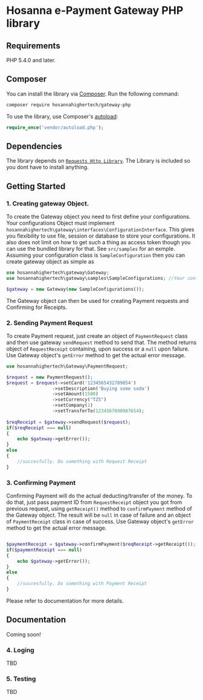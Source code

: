 # Hosanna e-Payment Gateway PHP library

## Requirements

PHP 5.4.0 and later.

## Composer

You can install the library via [Composer](http://getcomposer.org/). Run the following command:

```bash
composer require hosannahighertech/gateway-php
```

To use the library, use Composer's [autoload](https://getcomposer.org/doc/01-basic-usage.md#autoloading):

```php
require_once('vendor/autoload.php');
```


## Dependencies

The library depends on [`Requests Http Library`](http://requests.ryanmccue.info/). The Library is included so you dont have to install anything.

## Getting Started

### 1. Creating gateway Object.
To create the Gateway object you need to first define your configurations. Your configurations Object must implement `hosannahighertech\gateway\interfaces\ConfigurationInterface`. This gives you flexibility to use file, session or database to store your configurations. It also does not limit on how to get such a thing as access token though you can use the bundled library for that. See `src/samples` for an exmple. Assuming your configuration class is `SampleConfiguration` then you can create gateway object as simple as

```php
use hosannahighertech\gateway\Gateway;
use hosannahighertech\gateway\samples\SampleConfigurations; //Your configuration file

$gateway = new Gateway(new SampleConfigurations());
```

The Gateway object can then be used for creating Payment requests and Confirming for Receipts.

### 2. Sending Payment Request
To create Payment request, just create an object of `PaymentRequest` class and then use gateway `sendRequest` method to send that. The method returns object of `RequestReceipt` containing, upon success or a `null` upon failure. Use Gateway object's `getError` method to get the actual error message.


```php
use hosannahighertech\Gateway\PaymentRequest;

$request = new PaymentRequest();
$request = $request->setCard('1234565432789054')
				 ->setDescription('Buying some soda')
				 ->setAmount(1500)
				 ->setCurrency("TZS")
				 ->setCompany(1)
				 ->setTransferTo(1234567890987654);
				 
$reqReceipt = $gateway->sendRequest($request);
if($reqReceipt === null)
{
	echo $gateway->getError());
}
else
{
	//succesfully. Do something with Request Receipt
}
```
### 3. Confirming Payment
Confirming Payment will do the actual deducting/transfer of the money. 
To do that, just pass payment ID from `RequestReceipt` object you got from previous request, using `getReceipt()` method to `confirmPayment` method of the Gateway object. The result will be `null` in case of failure and an object of `PaymentReceipt` class in case of success. Use Gateway object's `getError` method to get the actual error message.

```php

$paymentReceipt = $gateway->confirmPayment($reqReceipt->getReceipt());
if($paymentReceipt === null)
{
	echo $gateway->getError());
}
else
{
	//succesfully. Do something with Payment Receipt
}
```
Please refer to documentation for more details.

## Documentation

Coming soon!


### 4. Loging
TBD

### 5. Testing
TBD

